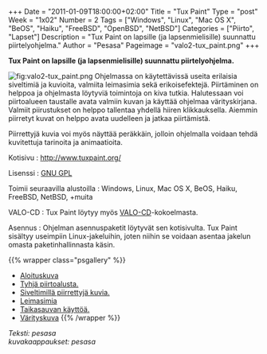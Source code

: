 +++
Date = "2011-01-09T18:00:00+02:00"
Title = "Tux Paint"
Type = "post"
Week = "1x02"
Number = 2
Tags = ["Windows", "Linux", "Mac OS X", "BeOS", "Haiku", "FreeBSD", "OpenBSD", "NetBSD"]
Categories = ["Piirto", "Lapset"]
Description = "Tux Paint on lapsille (ja lapsenmielisille) suunnattu piirtelyohjelma."
Author = "Pesasa"
Pageimage = "valo2-tux_paint.png"
+++

**Tux Paint on lapsille (ja lapsenmielisille) suunnattu
piirtelyohjelma.**

![](../images/valo2-tux_paint.png "fig:valo2-tux_paint.png") Ohjelmassa on
käytettävissä useita erilaisia siveltimiä ja kuvioita, valmiita
leimasimia sekä erikoisefektejä. Piirtäminen on helppoa ja ohjelmasta
löytyviä toimintoja on kiva tutkia. Halutessaan voi piirtoalueen
taustalle avata valmiin kuvan ja käyttää ohjelmaa värityskirjana.
Valmiit piirustukset on helppo tallentaa yhdellä hiiren klikkauksella.
Aiemmin piirretyt kuvat on helppo avata uudelleen ja jatkaa piirtämistä.

Piirrettyjä kuvia voi myös näyttää peräkkäin, jolloin ohjelmalla voidaan
tehdä kuvitettuja tarinoita ja animaatioita.

Kotisivu
:   <http://www.tuxpaint.org/>

Lisenssi
:   [GNU GPL](GNU_GPL)

Toimii seuraavilla alustoilla
:   Windows, Linux, Mac OS X, BeOS, Haiku, FreeBSD, NetBSD, +muita

VALO-CD
:   Tux Paint löytyy myös
    [VALO-CD](http://www.valo-cd.fi/ilmainen_tuxpaint)-kokoelmasta.

Asennus
:   Ohjelman asennuspaketit löytyvät sen kotisivulta. Tux Paint sisältyy
    useimpiin Linux-jakeluihin, joten niihin se voidaan asentaa jakelun
    omasta paketinhallinnasta käsin.

{{% wrapper class="psgallery" %}}
* [Aloituskuva](../images/tuxpaint-0.png)
* [Tyhjä piirtoalusta.](../images/tuxpaint-1.png)
* [Siveltimillä piirrettyjä kuvia.](../images/tuxpaint-2.png)
* [Leimasimia](../images/tuxpaint-3.png)
* [Taikasauvan käyttöä.](../images/tuxpaint-4.png)
* [Värityskuva](../images/tuxpaint-5.png)
{{% /wrapper %}}

*Teksti: pesasa* <br />
*kuvakaappaukset: pesasa*
